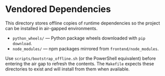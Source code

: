 # Vendored Dependencies

This directory stores offline copies of runtime dependencies so the project can be installed in air-gapped environments.

- `python_wheels/` &mdash; Python package wheels downloaded with `pip download`.
- `node_modules/` &mdash; npm packages mirrored from `frontend/node_modules`.

Use `scripts/bootstrap_offline.sh` (or the PowerShell equivalent) before entering the air gap to refresh the contents. The `Makefile` expects these directories to exist and will install from them when available.
